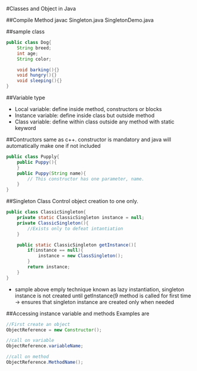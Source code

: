 #Classes and Object in Java

##Compile Method
javac Singleton.java SingletonDemo.java

##sample class
```java
public class Dog{
	String breed;
	int age;
	String color;

	void barking(){}
	void hungry(){}
	void sleeping(){}
}
```
##Variable type
* Local variable: define inside method, constructors or blocks
* Instance variable: define inside class but outside method
* Class variable: define within class outside any method with static keyword

##Contructors
same as c++. constructor is mandatory and java will automatically make one if not included
```java
public class Pupply{
	public Puppy(){
	}
	public Puppy(String name){
		// This constructor has one parameter, name.
	}
}
```

##Singleton Class
Control object creation to one only.
```java
public class ClassicSingleton{
	private static ClassicSingleton instance = null;
	private ClassicSingleton(){
		//Exists only to defeat intantiation
	}

	public static ClassicSingleton getInstance()[
		if(instance == null){
			instance = new ClassSingleton();
		}
		return instance;
	}
}
```
* sample above emply technique known as lazy instantiation, singleton instance is not created until getInstance(9 method is called for first time -> ensures that singleton instance are created only when needed

##Accessing instance variable and methods
Examples are 
```java
//First create an object
ObjectReference = new Constructor();

//call on variable
ObjectReference.variableName;

//call on method
ObjectReference.MethodName();
```


